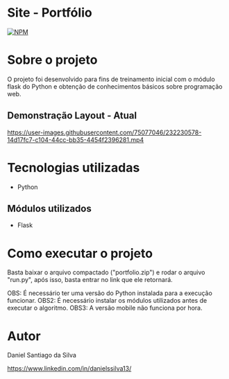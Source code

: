 # Site - Portfólio
[![NPM](https://img.shields.io/npm/l/react)](https://github.com/DanSantiago/DanSantiago.github.io/blob/main/LICENSE)


# Sobre o projeto

O projeto foi desenvolvido para fins de treinamento inicial com o módulo flask do Python e obtenção de conhecimentos básicos sobre programação web.


## Demonstração Layout - Atual 

https://user-images.githubusercontent.com/75077046/232230578-14d17fc7-c104-44cc-bb35-4454f2396281.mp4

# Tecnologias utilizadas
- Python

## Módulos utilizados
- Flask

# Como executar o projeto

Basta baixar o arquivo compactado ("portfolio.zip") e rodar o arquivo "run.py", após isso, basta entrar no link que ele retornará.

OBS: É necessário ter uma versão do Python instalada para a execução funcionar.
OBS2: É necessário instalar os módulos utilizados antes de executar o algoritmo.
OBS3: A versão mobile não funciona por hora.

# Autor

Daniel Santiago da Silva

https://www.linkedin.com/in/danielssilva13/
